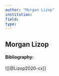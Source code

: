 ```yaml
---
author: "Morgan Lizop"
institution:
field:
type:
---
```


## Morgan Lizop
#### Bibliography:

![[@Lizop2020-cx]]